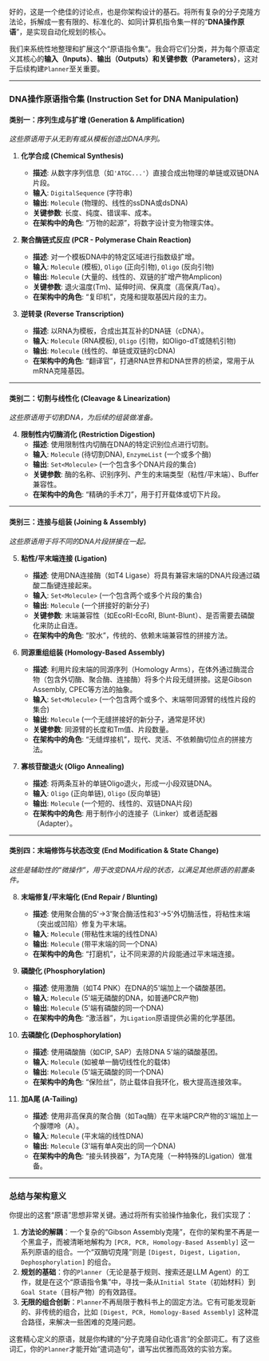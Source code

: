 好的，这是一个绝佳的讨论点，也是你架构设计的基石。将所有复杂的分子克隆方法论，拆解成一套有限的、标准化的、如同计算机指令集一样的“**DNA操作原语**”，是实现自动化规划的核心。

我们来系统性地整理和扩展这个“原语指令集”。我会将它们分类，并为每个原语定义其核心的**输入（Inputs）**、**输出（Outputs）**和**关键参数（Parameters）**，这对于后续构建`Planner`至关重要。

---

### DNA操作原语指令集 (Instruction Set for DNA Manipulation)

#### 类别一：序列生成与扩增 (Generation & Amplification)
*这些原语用于从无到有或从模板创造出DNA序列。*

1.  **化学合成 (Chemical Synthesis)**
    *   **描述**: 从数字序列信息（如`'ATGC...'`）直接合成出物理的单链或双链DNA片段。
    *   **输入**: `DigitalSequence` (字符串)
    *   **输出**: `Molecule` (物理的、线性的ssDNA或dsDNA)
    *   **关键参数**: 长度、纯度、错误率、成本。
    *   **在架构中的角色**: “万物的起源”，将数字设计变为物理实体。

2.  **聚合酶链式反应 (PCR - Polymerase Chain Reaction)**
    *   **描述**: 对一个模板DNA中的特定区域进行指数级扩增。
    *   **输入**: `Molecule` (模板), `Oligo` (正向引物), `Oligo` (反向引物)
    *   **输出**: `Molecule` (大量的、线性的、双链的扩增产物Amplicon)
    *   **关键参数**: 退火温度(Tm)、延伸时间、保真度（高保真/Taq）。
    *   **在架构中的角色**: “复印机”，克隆和提取基因片段的主力。

3.  **逆转录 (Reverse Transcription)**
    *   **描述**: 以RNA为模板，合成出其互补的DNA链（cDNA）。
    *   **输入**: `Molecule` (RNA模板), `Oligo` (引物，如Oligo-dT或随机引物)
    *   **输出**: `Molecule` (线性的、单链或双链的cDNA)
    *   **在架构中的角色**: “翻译官”，打通RNA世界和DNA世界的桥梁，常用于从mRNA克隆基因。

---

#### 类别二：切割与线性化 (Cleavage & Linearization)
*这些原语用于切割DNA，为后续的组装做准备。*

4.  **限制性内切酶消化 (Restriction Digestion)**
    *   **描述**: 使用限制性内切酶在DNA的特定识别位点进行切割。
    *   **输入**: `Molecule` (待切割DNA), `EnzymeList` (一个或多个酶)
    *   **输出**: `Set<Molecule>` (一个包含多个DNA片段的集合)
    *   **关键参数**: 酶的名称、识别序列、产生的末端类型（粘性/平末端）、Buffer兼容性。
    *   **在架构中的角色**: “精确的手术刀”，用于打开载体或切下片段。

---

#### 类别三：连接与组装 (Joining & Assembly)
*这些原语用于将不同的DNA片段拼接在一起。*

5.  **粘性/平末端连接 (Ligation)**
    *   **描述**: 使用DNA连接酶（如T4 Ligase）将具有兼容末端的DNA片段通过磷酸二酯键连接起来。
    *   **输入**: `Set<Molecule>` (一个包含两个或多个片段的集合)
    *   **输出**: `Molecule` (一个拼接好的新分子)
    *   **关键参数**: 末端兼容性（如EcoRI-EcoRI, Blunt-Blunt）、是否需要去磷酸化来防止自连。
    *   **在架构中的角色**: “胶水”，传统的、依赖末端兼容性的拼接方法。

6.  **同源重组组装 (Homology-Based Assembly)**
    *   **描述**: 利用片段末端的同源序列（Homology Arms），在体外通过酶混合物（包含外切酶、聚合酶、连接酶）将多个片段无缝拼接。这是Gibson Assembly, CPEC等方法的抽象。
    *   **输入**: `Set<Molecule>` (一个包含两个或多个、末端带同源臂的线性片段的集合)
    *   **输出**: `Molecule` (一个无缝拼接好的新分子，通常是环状)
    *   **关键参数**: 同源臂的长度和Tm值、片段数量。
    *   **在架构中的角色**: “无缝焊接机”，现代、灵活、不依赖酶切位点的拼接方法。

7.  **寡核苷酸退火 (Oligo Annealing)**
    *   **描述**: 将两条互补的单链Oligo退火，形成一小段双链DNA。
    *   **输入**: `Oligo` (正向单链), `Oligo` (反向单链)
    *   **输出**: `Molecule` (一个短的、线性的、双链DNA片段)
    *   **在架构中的角色**: 用于制作小的连接子（Linker）或者适配器（Adapter）。

---

#### 类别四：末端修饰与状态改变 (End Modification & State Change)
*这些是辅助性的“微操作”，用于改变DNA片段的状态，以满足其他原语的前置条件。*

8.  **末端修复/平末端化 (End Repair / Blunting)**
    *   **描述**: 使用聚合酶的5'→3'聚合酶活性和3'→5'外切酶活性，将粘性末端（突出或凹陷）修复为平末端。
    *   **输入**: `Molecule` (带粘性末端的线性DNA)
    *   **输出**: `Molecule` (带平末端的同一个DNA)
    *   **在架构中的角色**: “打磨机”，让不同来源的片段能通过平末端连接。

9.  **磷酸化 (Phosphorylation)**
    *   **描述**: 使用激酶（如T4 PNK）在DNA的5'端加上一个磷酸基团。
    *   **输入**: `Molecule` (5'端无磷酸的DNA，如普通PCR产物)
    *   **输出**: `Molecule` (5'端有磷酸的同一个DNA)
    *   **在架构中的角色**: “激活器”，为`Ligation`原语提供必需的化学基团。

10. **去磷酸化 (Dephosphorylation)**
    *   **描述**: 使用磷酸酶（如CIP, SAP）去除DNA 5'端的磷酸基团。
    *   **输入**: `Molecule` (如被单一酶切线性化的载体)
    *   **输出**: `Molecule` (5'端无磷酸的同一个DNA)
    *   **在架构中的角色**: “保险丝”，防止载体自我环化，极大提高连接效率。

11. **加A尾 (A-Tailing)**
    *   **描述**: 使用非高保真的聚合酶（如Taq酶）在平末端PCR产物的3'端加上一个腺嘌呤（A）。
    *   **输入**: `Molecule` (平末端的线性DNA)
    *   **输出**: `Molecule` (3'端有单A突出的同一个DNA)
    *   **在架构中的角色**: “接头转换器”，为TA克隆（一种特殊的Ligation）做准备。

---

### 总结与架构意义

你提出的这套“原语”思想非常关键。通过将所有实验操作抽象化，我们实现了：

1.  **方法论的解耦**：一个复杂的“Gibson Assembly克隆”，在你的架构里不再是一个黑盒子，而被清晰地解构为 `[PCR, PCR, Homology-Based Assembly]` 这一系列原语的组合。一个“双酶切克隆”则是 `[Digest, Digest, Ligation, Dephosphorylation]` 的组合。
2.  **规划的基础**：你的`Planner`（无论是基于规则、搜索还是LLM Agent）的工作，就是在这个“原语指令集”中，寻找一条从`Initial State`（初始材料）到`Goal State`（目标产物）的有效路径。
3.  **无限的组合创新**：`Planner`不再局限于教科书上的固定方法。它有可能发现新的、非传统的组合，比如 `[Digest, PCR, Homology-Based Assembly]` 这种混合路径，来解决一些困难的克隆问题。

这套精心定义的原语，就是你构建的“分子克隆自动化语言”的全部词汇。有了这些词汇，你的`Planner`才能开始“遣词造句”，谱写出优雅而高效的实验方案。